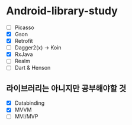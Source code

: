 # Android-library-study

- [ ] Picasso
- [x] Gson
- [x] Retrofit
- [ ] Dagger2(x) -> Koin
- [x] RxJava
- [ ] Realm
- [ ] Dart & Henson

## 라이브러리는 아니지만 공부해야할 것
- [x] Databinding
- [x] MVVM
- [ ] MVI/MVP

